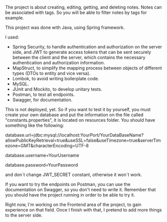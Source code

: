 The project is about creating, editing, getting, and deleting notes.
Notes can be associated with tags. So you will be able to filter notes by tags for example.

This project was done with Java, using Spring framework.

I used:
- Spring Security, to handle authentication and authorization on the server side, and JWT to generate access tokens that can be sent securely between the client and the server, 
which contains the necessary authentication and authorization information.
- MapStruct, to simplify the mapping process between objects of different types (DTOs to entity and vice versa).
- Lombok, to avoid writing boilerplate code.
- MySQL.
- JUnit and Mockito, to develop unitary tests.
- Postman, to test all endpoints.
- Swagger, for documentation.

This is not deployed, yet. So if you want to test it by yourself, you must create your own database and put the information on the file called "constants.properties", it is located on resources folder.
You should have something like the following:

database.url=jdbc:mysql://localhost:YourPort/YourDataBaseName?allowPublicKeyRetrieval=true&useSSL=false&useTimezone=true&serverTimezone=GMT&characterEncoding=UTF-8

database.username=YourUsername

database.password=YourPassword

and don´t change JWT_SECRET constant, otherwise it won´t work.

If you want to try the endpoints on Postman, you can use the documentation on Swagger, so you don't need to write it.
Remember that you should have the project running in order to be able to try it.

Right now, I'm working on the Frontend area of the project, to gain experience on that field. Once I finish with that, I pretend to add more things to the server side.
